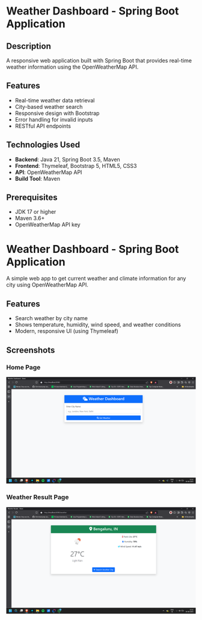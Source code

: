 # Weather Dashboard - Spring Boot Application

## Description
A responsive web application built with Spring Boot that provides real-time weather information using the OpenWeatherMap API.

## Features
- Real-time weather data retrieval
- City-based weather search
- Responsive design with Bootstrap
- Error handling for invalid inputs
- RESTful API endpoints

## Technologies Used
- **Backend**: Java 21, Spring Boot 3.5, Maven
- **Frontend**: Thymeleaf, Bootstrap 5, HTML5, CSS3
- **API**: OpenWeatherMap API
- **Build Tool**: Maven

## Prerequisites
- JDK 17 or higher
- Maven 3.6+
- OpenWeatherMap API key

# Weather Dashboard - Spring Boot Application

A simple web app to get current weather and climate information for any city using OpenWeatherMap API.

## Features
- Search weather by city name
- Shows temperature, humidity, wind speed, and weather conditions
- Modern, responsive UI (using Thymeleaf)

## Screenshots

### Home Page
![Home Page](assets/Screenshot%202025-08-19%20151213.png)

### Weather Result Page
![Weather Result](assets/Screenshot%202025-08-19%20151235.png)

